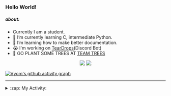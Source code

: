 ### Hello World!

##### about:
- Currently I am a student.
- 🌱 I’m currently learning C, intermediate Python.
- 🌱 I’m learning how to make better documentation.
- 😭 I'm working on [TearDrops](https://github.com/Vyvy-vi/TearDrops)(Discord Bot)
- 🌱 GO PLANT SOME TREES AT [TEAM TREES](https://teamtrees.org/)

<p align="center">
  <a href="https://twitter.com/Vyvy_viM"><img target="_blank" src="https://img.shields.io/badge/twitter%20@Vyvy_viM-0D95E8?style=for-the-badge&logo=twitter&logoColor=white"/></a> 
  <a href="https://vyvy-vi.github.io/portfolio"><img target="_blank" src="https://img.shields.io/badge/-I%27m_craving_for_open_source-green?style=for-the-badge&logo=github&logoColor=black"/></a> 
</p>

[![Vyom's github activity graph](https://activity-graph.herokuapp.com/graph?username=Vyvy-vi)](https://github.com/ashutosh00710/github-readme-activity-graph)

---
<details>
  <summary>:zap: My Activity:</summary>
  
<!--START_SECTION:waka-->
**I'm a Night 🦉** 

```text
🌞 Morning    38 commits     █░░░░░░░░░░░░░░░░░░░░░░░░   5.56% 
🌆 Daytime    211 commits    ███████░░░░░░░░░░░░░░░░░░   30.85% 
🌃 Evening    256 commits    █████████░░░░░░░░░░░░░░░░   37.43% 
🌙 Night      179 commits    ██████░░░░░░░░░░░░░░░░░░░   26.17%

```
📅 **I'm Most Productive on Thursday** 

```text
Monday       97 commits     ███░░░░░░░░░░░░░░░░░░░░░░   14.18% 
Tuesday      88 commits     ███░░░░░░░░░░░░░░░░░░░░░░   12.87% 
Wednesday    128 commits    ████░░░░░░░░░░░░░░░░░░░░░   18.71% 
Thursday     145 commits    █████░░░░░░░░░░░░░░░░░░░░   21.2% 
Friday       40 commits     █░░░░░░░░░░░░░░░░░░░░░░░░   5.85% 
Saturday     78 commits     ██░░░░░░░░░░░░░░░░░░░░░░░   11.4% 
Sunday       108 commits    ████░░░░░░░░░░░░░░░░░░░░░   15.79%

```


📊 **This Week I Spent My Time On** 

```text
🔥 Editors: 
Vim                      3 hrs 25 mins       █████████████████████████   100.0%

🐱‍💻 Projects: 
TheGame                  1 hr 43 mins        ████████████░░░░░░░░░░░░░   50.24% 
notion-api               1 hr 18 mins        █████████░░░░░░░░░░░░░░░░   37.98% 
TEC-Discord-Automation   15 mins             ██░░░░░░░░░░░░░░░░░░░░░░░   7.5% 
TearDrops                7 mins              █░░░░░░░░░░░░░░░░░░░░░░░░   3.52% 
Unknown Project          0 secs              ░░░░░░░░░░░░░░░░░░░░░░░░░   0.48%

```


 Last Updated on 13/06/2021
<!--END_SECTION:waka-->
</details>

